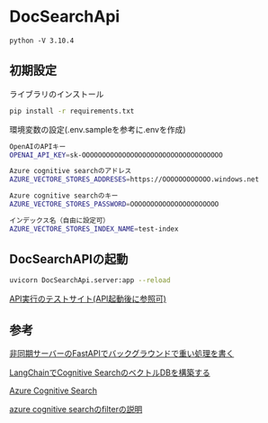 # DocSearchApi

`python -V 3.10.4`

## 初期設定 

ライブラリのインストール

```bash
pip install -r requirements.txt
```

環境変数の設定(.env.sampleを参考に.envを作成)

```bash
OpenAIのAPIキー
OPENAI_API_KEY=sk-OOOOOOOOOOOOOOOOOOOOOOOOOOOOOOOOOOO

Azure cognitive searchのアドレス
AZURE_VECTORE_STORES_ADDRESES=https://OOOOOOOOOOOO.windows.net

Azure cognitive searchのキー
AZURE_VECTORE_STORES_PASSWORD=OOOOOOOOOOOOOOOOOOOOOO

インデックス名（自由に設定可）
AZURE_VECTORE_STORES_INDEX_NAME=test-index
```


## DocSearchAPIの起動

```bash
uvicorn DocSearchApi.server:app --reload 
```

[API実行のテストサイト(API起動後に参照可)](http://127.0.0.1:8000/docs#/)


## 参考

[非同期サーバーのFastAPIでバックグラウンドで重い処理を書く](https://qiita.com/juri-t/items/91e561509aa7ca6e7d38)

[LangChainでCognitive SearchのベクトルDBを構築する](https://qiita.com/tmiyata25/items/cf417c51aad2660f2c42#python%E3%81%AEpdfloader)

[Azure Cognitive Search](https://python.langchain.com/docs/integrations/vectorstores/azuresearch#import-required-libraries)

[azure cognitive searchのfilterの説明](https://learn.microsoft.com/ja-jp/rest/api/searchservice/search-documents#query-parameters)
